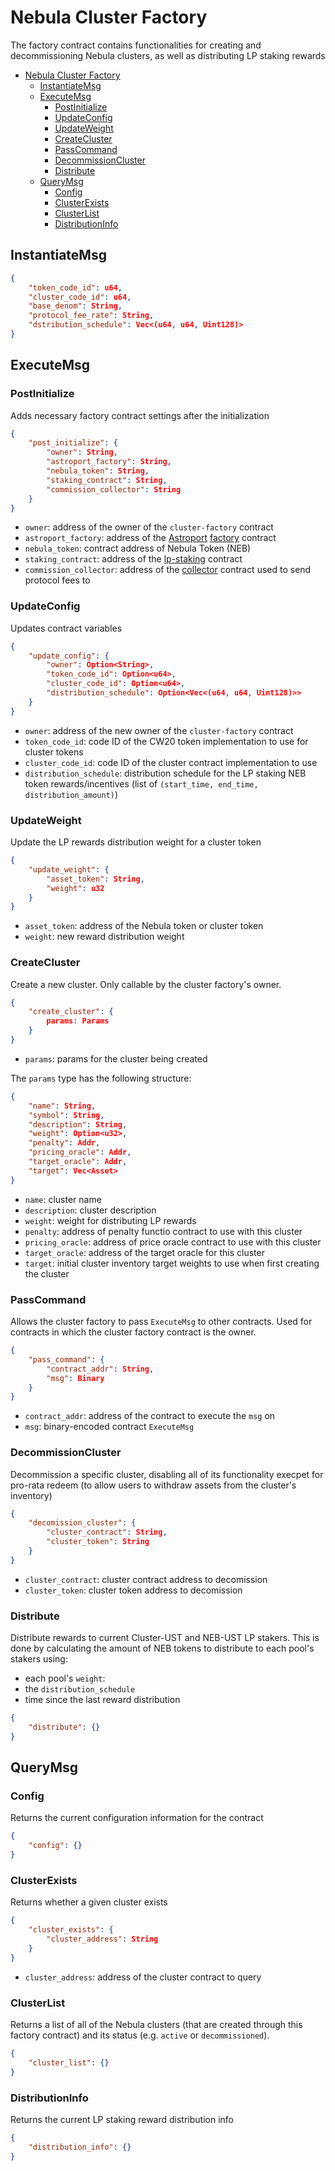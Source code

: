 # Nebula Cluster Factory

The factory contract contains functionalities for creating and decommissioning Nebula clusters, as well as distributing LP staking rewards

- [Nebula Cluster Factory](#nebula-cluster-factory)
  - [InstantiateMsg](#instantiatemsg)
  - [ExecuteMsg](#executemsg)
    - [PostInitialize](#postinitialize)
    - [UpdateConfig](#updateconfig)
    - [UpdateWeight](#updateweight)
    - [CreateCluster](#createcluster)
    - [PassCommand](#passcommand)
    - [DecommissionCluster](#decommissioncluster)
    - [Distribute](#distribute)
  - [QueryMsg](#querymsg)
    - [Config](#config)
    - [ClusterExists](#clusterexists)
    - [ClusterList](#clusterlist)
    - [DistributionInfo](#distributioninfo)

## InstantiateMsg

```json
{
    "token_code_id": u64,
    "cluster_code_id": u64,
    "base_denom": String,
    "protocol_fee_rate": String,
    "dstribution_schedule": Vec<(u64, u64, Uint128)>
}
```

## ExecuteMsg

### PostInitialize

Adds necessary factory contract settings after the initialization

```json
{
    "post_initialize": {
        "owner": String,
        "astroport_factory": String,
        "nebula_token": String,
        "staking_contract": String,
        "commission_collector": String
    }
}
```

- `owner`: address of the owner of the `cluster-factory` contract
- `astroport_factory`: address of the [Astroport](https://astroport.fi) [factory](https://github.com/astroport-fi/astroport-core/tree/main/contracts/factory) contract
- `nebula_token`: contract address of Nebula Token (NEB)
- `staking_contract`: address of the [lp-staking](../nebula-lp-staking/) contract
- `commission_collector`: address of the [collector](../nebula-collector/) contract used to send protocol fees to 

### UpdateConfig

Updates contract variables

```json
{
    "update_config": {
        "owner": Option<String>,
        "token_code_id": Option<u64>,
        "cluster_code_id": Option<u64>,
        "distribution_schedule": Option<Vec<(u64, u64, Uint128)>>
    }
}
```

- `owner`: address of the new owner of the `cluster-factory` contract
- `token_code_id`: code ID of the CW20 token implementation to use for cluster tokens
- `cluster_code_id`: code ID of the cluster contract implementation to use
- `distribution_schedule`: distribution schedule for the LP staking NEB token rewards/incentives (list of `(start_time, end_time, distribution_amount)`)

### UpdateWeight

Update the LP rewards distribution weight for a cluster token

```json
{
    "update_weight": {
        "asset_token": String,
        "weight": u32
    }
}
```

- `asset_token`: address of the Nebula token or cluster token
- `weight`: new reward distribution weight

### CreateCluster

Create a new cluster. Only callable by the cluster factory's owner.

```json
{
    "create_cluster": {
        params: Params
    }
}
```

- `params`: params for the cluster being created

The `params` type has the following structure:

```json
{
    "name": String,
    "symbol": String,
    "description": String,
    "weight": Option<u32>,
    "penalty": Addr,
    "pricing_oracle": Addr,
    "target_oracle": Addr,
    "target": Vec<Asset>
}
```

- `name`: cluster name
- `description`: cluster description
- `weight`: weight for distributing LP rewards
- `penalty`: address of penalty functio contract to use with this cluster
- `pricing_oracle`: address of price oracle contract to use with this cluster
- `target_oracle`: address of the target oracle for this cluster
- `target`: initial cluster inventory target weights to use when first creating the cluster

### PassCommand

Allows the cluster factory to pass `ExecuteMsg` to other contracts. Used for contracts in which the cluster factory contract is the owner.

```json
{
    "pass_command": {
        "contract_addr": String,
        "msg": Binary
    }
}
```

- `contract_addr`: address of the contract to execute the `msg` on
- `msg`: binary-encoded contract `ExecuteMsg`

### DecommissionCluster

Decommission a specific cluster, disabling all of its functionality execpet for pro-rata redeem (to allow users to withdraw assets from the cluster's inventory)

```json
{
    "decomission_cluster": {
        "cluster_contract": String,
        "cluster_token": String
    }
}
```

- `cluster_contract`: cluster contract address to decomission
- `cluster_token`: cluster token address to decomission

### Distribute

Distribute rewards to current Cluster-UST and NEB-UST LP stakers. This is done by calculating the amount of NEB tokens to distribute to each pool's stakers using:

- each pool's `weight`:
- the `distribution_schedule`
- time since the last reward distribution

```json
{
    "distribute": {}
}
```

## QueryMsg

### Config

Returns the current configuration information for the contract

```json
{
    "config": {}
}
```

### ClusterExists

Returns whether a given cluster exists

```json
{
    "cluster_exists": {
        "cluster_address": String
    }
}
```

- `cluster_address`: address of the cluster contract to query

### ClusterList

Returns a list of all of the Nebula clusters (that are created through this factory contract) and its status (e.g. `active` or `decommissioned`).

```json
{
    "cluster_list": {}
}
```

### DistributionInfo

Returns the current LP staking reward distribution info

```json
{
    "distribution_info": {}
}
```